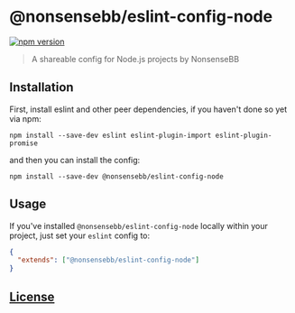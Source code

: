# @nonsensebb/eslint-config-node

[![npm version](https://badge.fury.io/js/%40nonsensebb%2Feslint-config-node.svg)](https://badge.fury.io/js/%40nonsensebb%2Feslint-config-node)

> A shareable config for Node.js projects by NonsenseBB

## Installation

First, install eslint and other peer dependencies, if you haven't done so yet via npm:

```shell
npm install --save-dev eslint eslint-plugin-import eslint-plugin-promise
```

and then you can install the config:

```shell
npm install --save-dev @nonsensebb/eslint-config-node
```

## Usage

If you've installed `@nonsensebb/eslint-config-node` locally within your project, just set your `eslint` config to:

```json
{
  "extends": ["@nonsensebb/eslint-config-node"]
}
```

## [License](../../LICENSE)
